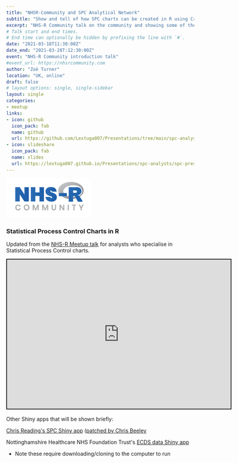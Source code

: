 ```yaml
---
title: "NHSR-Community and SPC Analytical Network"
subtitle: "Show and tell of how SPC charts can be created in R using Crimea war data"
excerpt: "NHS-R Community talk on the community and showing some of the capabilities of R in regard to Statistical Process Control charts"
# Talk start and end times.
# End time can optionally be hidden by prefixing the line with `#`.
date: "2021-03-18T11:30:00Z"
date_end: "2021-03-28T:12:30:00Z"
event: "NHS-R Community introduction talk"
#event_url: https://nhsrcommunity.com
author: "Zoë Turner"
location: "UK, online"
draft: false
# layout options: single, single-sidebar
layout: single
categories:
- meetup
links:
- icon: github
  icon_pack: fab
  name: github
  url: https://github.com/Lextuga007/Presentations/tree/main/spc-analysts
- icon: slideshare
  icon_pack: fab
  name: slides
  url: https://lextuga007.github.io/Presentations/spc-analysts/spc-presentation.html#1
---
```


![NHS-R Community](featured.png)

### Statistical Process Control Charts in R

Updated from the [NHS-R Meetup talk](https://philosopher-analyst.netlify.app/talk/nhsr-meetup/) for analysts who specialise in Statistical Process Control charts.


<iframe src="https://lextuga007.github.io/Presentations/spc-analysts/spc-presentation.html#1" width="600" height="400" style="border:2px solid currentColor;" loading="lazy" allowfullscreen></iframe> <script>fitvids('.shareagain', {players: 'iframe'});</script>


Other Shiny apps that will be shown briefly:

[Chris Reading's SPC Shiny app](https://github.com/chrisreading01/SPCwizard)  ([patched by Chris Beeley](https://github.com/ChrisBeeley/SPCwizard/tree/patch-1) 

Nottinghamshire Healthcare NHS Foundation Trust's [ECDS data Shiny app](https://github.com/CDU-data-science-team/healthcareSPC)

- Note these require downloading/cloning to the computer to run

